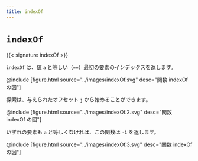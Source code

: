 ```yaml
---
title: indexOf
---
```


# `indexOf`

{{< signature indexOf >}}

`indexOf` は、値 `a` と等しい（`==`）最初の要素のインデックスを返します。

@include [figure.html source="../images/indexOf.svg" desc="関数 indexOf の図"]

探索は、与えられたオフセット `j` から始めることができます。

@include [figure.html source="../images/indexOf.2.svg" desc="関数 indexOf の図"]

いずれの要素も `a` と等しくなければ、この関数は `-1` を返します。

@include [figure.html source="../images/indexOf.3.svg" desc="関数 indexOf の図"]

